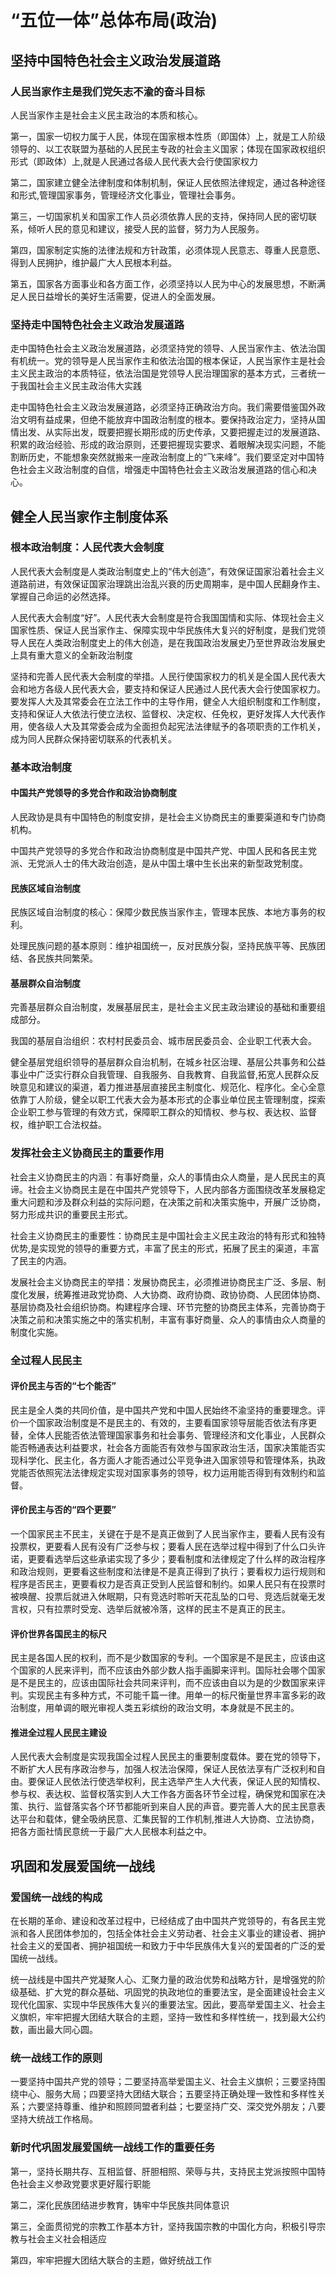 # “五位一体”总体布局(政治)

## 坚持中国特色社会主义政治发展道路 

### 人民当家作主是我们党矢志不渝的奋斗目标

人民当家作主是社会主义民主政治的本质和核心。

第一，国家一切权力属于人民，体现在国家根本性质（即国体）上，就是工人阶级领导的、以工农联盟为基础的人民民主专政的社会主义国家；体现在国家政权组织形式（即政体）上,就是人民通过各级人民代表大会行使国家权力

第二，国家建立健全法律制度和体制机制，保证人民依照法律规定，通过各种途径和形式,管理国家事务，管理经济文化事业，管理社会事务。

第三，一切国家机关和国家工作人员必须依靠人民的支持，保持同人民的密切联系，倾听人民的意见和建议，接受人民的监督，努力为人民服务。

第四，国家制定实施的法律法规和方针政策，必须体现人民意志、尊重人民意愿、得到人民拥护，维护最广大人民根本利益。

第五，国家各方面事业和各方面工作，必须坚持以人民为中心的发展思想，不断满足人民日益增长的美好生活需要，促进人的全面发展。

### 坚持走中国特色社会主义政治发展道路

走中国特色社会主义政治发展道路，必须坚持党的领导、人民当家作主、依法治国有机统一。党的领导是人民当家作主和依法治国的根本保证，人民当家作主是社会主义民主政治的本质特征，依法治国是党领导人民治理国家的基本方式，三者统一于我国社会主义民主政治伟大实践

走中国特色社会主义政治发展道路，必须坚持正确政治方向。我们需要借鉴国外政治文明有益成果，但绝不能放弃中国政治制度的根本。要保持政治定力，坚持从国情出发、从实际出发，既要把握长期形成的历史传承，又要把握走过的发展道路、积累的政治经验、形成的政治原则，还要把握现实要求、着眼解决现实问题，不能割断历史，不能想象突然就搬来一座政治制度上的“飞来峰”。我们要坚定对中国特色社会主义政治制度的自信，增强走中国特色社会主义政治发展道路的信心和决心。

## 健全人民当家作主制度体系 

### 根本政治制度：人民代表大会制度

人民代表大会制度是人类政治制度史上的“伟大创造”，有效保证国家沿着社会主义道路前进，有效保证国家治理跳出治乱兴衰的历史周期率，是中国人民翻身作主、掌握自己命运的必然选择。

人民代表大会制度“好”。人民代表大会制度是符合我国国情和实际、体现社会主义国家性质、保证人民当家作主、保障实现中华民族伟大复兴的好制度，是我们党领导人民在人类政治制度史上的伟大创造，是在我国政治发展史乃至世界政治发展史上具有重大意义的全新政治制度

坚持和完善人民代表大会制度的举措。人民行使国家权力的机关是全国人民代表大会和地方各级人民代表大会，要支持和保证人民通过人民代表大会行使国家权力。要发挥人大及其常委会在立法工作中的主导作用，健全人大组织制度和工作制度，支持和保证人大依法行使立法权、监督权、决定权、任免权，更好发挥人大代表作用，使各级人大及其常委会成为全面担负起宪法法律赋予的各项职责的工作机关，成为同人民群众保持密切联系的代表机关。

### 基本政治制度

#### 中国共产党领导的多党合作和政治协商制度

人民政协是具有中国特色的制度安排，是社会主义协商民主的重要渠道和专门协商机构。

中国共产党领导的多党合作和政治协商制度是中国共产党、中国人民和各民主党派、无党派人士的伟大政治创造，是从中国土壤中生长出来的新型政党制度。

#### 民族区域自治制度

民族区域自治制度的核心：保障少数民族当家作主，管理本民族、本地方事务的权利。

处理民族问题的基本原则：维护祖国统一，反对民族分裂，坚持民族平等、民族团结、各民族共同繁荣。

#### 基层群众自治制度

完善基层群众自治制度，发展基层民主，是社会主义民主政治建设的基础和重要组成部分。

我国的基层自治组织：农村村民委员会、城市居民委员会、企业职工代表大会。

健全基层党组织领导的基层群众自治机制，在城乡社区治理、基层公共事务和公益事业中广泛实行群众自我管理、自我服务、自我教育、自我监督,拓宽人民群众反映意见和建议的渠道，着力推进基层直接民主制度化、规范化、程序化。全心全意依靠丁人阶级，健全以职工代表大会为基本形式的企事业单位民主管理制度，探索企业职工参与管理的有效方式，保障职工群众的知情权、参与权、表达权、监督权，维护职工合法权益。

### 发挥社会主义协商民主的重要作用

社会主义协商民主的内涵：有事好商量，众人的事情由众人商量，是人民民主的真谛。社会主义协商民主是在中国共产党领导下，人民内部各方面围绕改革发展稳定重大问题和涉及群众利益的实际问题，在决策之前和决策实施中，开展广泛协商，努力形成共识的重要民主形式。

社会主义协商民主的重要性：协商民主是中国社会主义民主政治的特有形式和独特优势,是实现党的领导的重要方式，丰富了民主的形式，拓展了民主的渠道，丰富了民主的内涵。

发展社会主义协商民主的举措：发展协商民主，必须推进协商民主广泛、多层、制度化发展，统筹推进政党协商、人大协商、政府协商、政协协商、人民团体协商、基层协商及社会组织协商。构建程序合理、环节完整的协商民主体系，完善协商于决策之前和决策实施之中的落实机制，丰富有事好商量、众人的事情由众人商量的制度化实施。

### 全过程人民民主

#### 评价民主与否的“七个能否”

民主是全人类的共同价值，是中国共产党和中国人民始终不渝坚持的重要理念。评价一个国家政治制度是不是民主的、有效的，主要看国家领导层能否依法有序更替，全体人民能否依法管理国家事务和社会事务、管理经济和文化事业，人民群众能否畅通表达利益要求，社会各方面能否有效参与国家政治生活，国家决策能否实现科学化、民主化，各方面人才能否通过公平竞争进入国家领导和管理体系，执政党能否依照宪法法律规定实现对国家事务的领导，权力运用能否得到有效制约和监督。

#### 评价民主与否的“四个更要”

一个国家民主不民主，关键在于是不是真正做到了人民当家作主，要看人民有没有投票权，更要看人民有没有广泛参与权；要看人民在选举过程中得到了什么口头许诺，更要看选举后这些承诺实现了多少；要看制度和法律规定了什么样的政治程序和政治规则，更要看这些制度和法律是不是真正得到了执行；要看权力运行规则和程序是否民主，更要看权力是否真正受到人民监督和制约。如果人民只有在投票时被唤醒、投票后就进入休眠期，只有竞选时聆听天花乱坠的口号、竞选后就毫无发言权，只有拉票时受宠、选举后就被冷落，这样的民主不是真正的民主。

#### 评价世界各国民主的标尺

民主是各国人民的权利，而不是少数国家的专利。一个国家是不是民主，应该由这个国家的人民来评判，而不应该由外部少数人指手画脚来评判。国际社会哪个国家是不是民主的，应该由国际社会共同来评判，而不应该由自以为是的少数国家来评判。实现民主有多种方式，不可能千篇一律。用单一的标尺衡量世界丰富多彩的政治制度，用单调的眼光审视人类五彩缤纷的政治文明，本身就是不民主的。

#### 推进全过程人民民主建设

人民代表大会制度是实现我国全过程人民民主的重要制度载体。要在党的领导下，不断扩大人民有序政治参与，加强人权法治保障，保证人民依法享有广泛权利和自由。要保证人民依法行使选举权利，民主选举产生人大代表，保证人民的知情权、参与权、表达权、监督权落实到人大工作各方面各环节全过程，确保党和国家在决策、执行、监督落实各个环节都能听到来自人民的声音。要完善人大的民主民意表达平台和载体，健全吸纳民意、汇集民智的工作机制,推进人大协商、立法协商，把各方面社情民意统一于最广大人民根本利益之中。

## 巩固和发展爱国统一战线 

### 爱国统一战线的构成

在长期的革命、建设和改革过程中，已经结成了由中国共产党领导的，有各民主党派和各人民团体参加的，包括全体社会主义劳动者、社会主义事业的建设者、拥护社会主义的爱国者、拥护祖国统一和致力于中华民族伟大复兴的爱国者的广泛的爱国统一战线。

统一战线是中国共产党凝聚人心、汇聚力量的政治优势和战略方针，是增强党的阶级基础、扩大党的群众基础、巩固党的执政地位的重要法宝，是全面建设社会主义现代化国家、实现中华民族伟大复兴的重要法宝。因此，要高举爱国主义、社会主义旗帜，牢牢把握大团结大联合的主题，坚持一致性和多样性统一，找到最大公约数，画出最大同心圆。

### 统一战线工作的原则

一要坚持中国共产党的领导；二要坚持高举爱国主义、社会主义旗帜；三要坚持围绕中心、服务大局；四要坚持大团结大联合；五要坚持正确处理一致性和多样性关系；六要坚持尊重、维护和照顾同盟者利益；七要坚持广交、深交党外朋友；八要坚持大统战工作格局。

### 新时代巩固发展爱国统一战线工作的重要任务

第一，坚持长期共存、互相监督、肝胆相照、荣辱与共，支持民主党派按照中国特色社会主义参政党要求更好履行职能

第二，深化民族团结进步教育，铸牢中华民族共同体意识

第三，全面贯彻党的宗教工作基本方针，坚持我国宗教的中国化方向，积极引导宗教与社会主义社会相适应

第四，牢牢把握大团结大联合的主题，做好统战工作